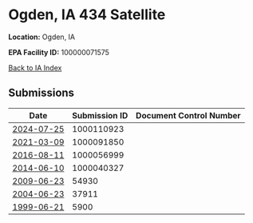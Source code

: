 # Ogden, IA 434 Satellite

**Location:** Ogden, IA

**EPA Facility ID:** 100000071575

[Back to IA Index](../../index.md)

## Submissions

| Date | Submission ID | Document Control Number |
|------|--------------|-------------------------|
| [2024-07-25](submissions/1000110923.md) | 1000110923 |  |
| [2021-03-09](submissions/1000091850.md) | 1000091850 |  |
| [2016-08-11](submissions/1000056999.md) | 1000056999 |  |
| [2014-06-10](submissions/1000040327.md) | 1000040327 |  |
| [2009-06-23](submissions/54930.md) | 54930 |  |
| [2004-06-23](submissions/37911.md) | 37911 |  |
| [1999-06-21](submissions/5900.md) | 5900 |  |
